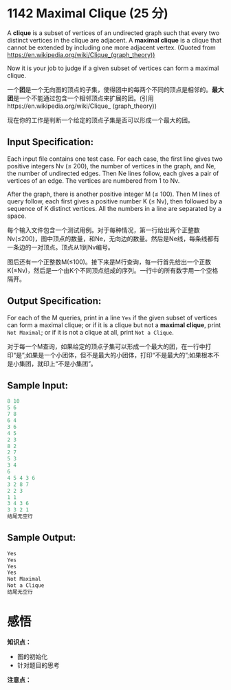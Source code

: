 # 1142 Maximal Clique (25 分)

A **clique** is a subset of vertices of an undirected graph such that every two distinct vertices in the clique are adjacent. A **maximal clique** is a clique that cannot be extended by including one more adjacent vertex. (Quoted from https://en.wikipedia.org/wiki/Clique_(graph_theory))

Now it is your job to judge if a given subset of vertices can form a maximal clique.

一个**团**是一个无向图的顶点的子集，使得团中的每两个不同的顶点是相邻的。**最大团**是一个不能通过包含一个相邻顶点来扩展的团。(引用https://en.wikipedia.org/wiki/Clique_ (graph_theory))

现在你的工作是判断一个给定的顶点子集是否可以形成一个最大的团。

## Input Specification:

Each input file contains one test case. For each case, the first line gives two positive integers Nv (≤ 200), the number of vertices in the graph, and Ne, the number of undirected edges. Then Ne lines follow, each gives a pair of vertices of an edge. The vertices are numbered from 1 to Nv.

After the graph, there is another positive integer M (≤ 100). Then M lines of query follow, each first gives a positive number K (≤ Nv), then followed by a sequence of K distinct vertices. All the numbers in a line are separated by a space.

每个输入文件包含一个测试用例。对于每种情况，第一行给出两个正整数Nv(≤200)，图中顶点的数量，和Ne，无向边的数量。然后是Ne线，每条线都有一条边的一对顶点。顶点从1到Nv编号。

图后还有一个正整数M(≤100)。接下来是M行查询，每一行首先给出一个正数K(≤Nv)，然后是一个由K个不同顶点组成的序列。一行中的所有数字用一个空格隔开。

## Output Specification:

For each of the M queries, print in a line `Yes` if the given subset of vertices can form a maximal clique; or if it is a clique but not a **maximal clique**, print `Not Maximal`; or if it is not a clique at all, print `Not a Clique`.

对于每一个M查询，如果给定的顶点子集可以形成一个最大的团，在一行中打印“是”;如果是一个小团体，但不是最大的小团体，打印“不是最大的”;如果根本不是小集团，就印上“不是小集团”。

## Sample Input:

```cpp
8 10
5 6
7 8
6 4
3 6
4 5
2 3
8 2
2 7
5 3
3 4
6
4 5 4 3 6
3 2 8 7
2 2 3
1 1
3 4 3 6
3 3 2 1
结尾无空行
```

## Sample Output:

```cpp
Yes
Yes
Yes
Yes
Not Maximal
Not a Clique
结尾无空行
```

# 感悟

**知识点：**

- 图的初始化
- 针对题目的思考

**注意点：**